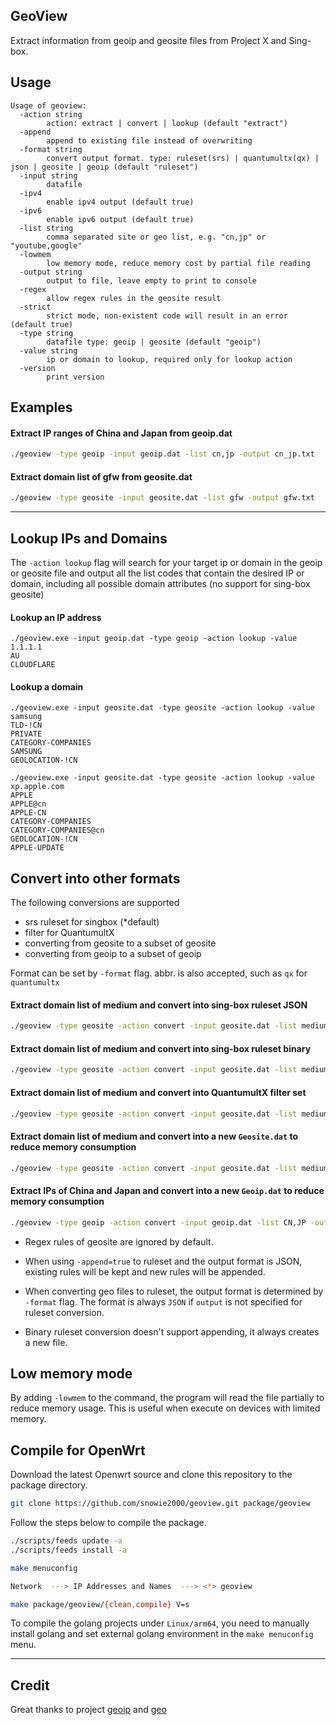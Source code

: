 ## GeoView

Extract information from geoip and geosite files from Project X and Sing-box.

## Usage

```
Usage of geoview:
  -action string
        action: extract | convert | lookup (default "extract")
  -append
        append to existing file instead of overwriting
  -format string
        convert output format. type: ruleset(srs) | quantumultx(qx) | json | geosite | geoip (default "ruleset")
  -input string
        datafile
  -ipv4
        enable ipv4 output (default true)
  -ipv6
        enable ipv6 output (default true)
  -list string
        comma separated site or geo list, e.g. "cn,jp" or "youtube,google"
  -lowmem
        low memory mode, reduce memory cost by partial file reading
  -output string
        output to file, leave empty to print to console
  -regex
        allow regex rules in the geosite result
  -strict
        strict mode, non-existent code will result in an error (default true)
  -type string
        datafile type: geoip | geosite (default "geoip")
  -value string
        ip or domain to lookup, required only for lookup action
  -version
        print version
```

## Examples

#### Extract IP ranges of China and Japan from geoip.dat

```bash
./geoview -type geoip -input geoip.dat -list cn,jp -output cn_jp.txt
```

#### Extract domain list of gfw from geosite.dat

```bash
./geoview -type geosite -input geosite.dat -list gfw -output gfw.txt
```

-------

## Lookup IPs and Domains

The `-action lookup` flag will search for your target ip or domain in the geoip or geosite file and output all the list codes that contain the desired IP or domain, including all possible domain attributes (no support for sing-box geosite)

#### Lookup an IP address
```
./geoview.exe -input geoip.dat -type geoip -action lookup -value 1.1.1.1
AU
CLOUDFLARE
```

#### Lookup a domain
```
./geoview.exe -input geosite.dat -type geosite -action lookup -value samsung
TLD-!CN
PRIVATE
CATEGORY-COMPANIES
SAMSUNG
GEOLOCATION-!CN
```

```
./geoview.exe -input geosite.dat -type geosite -action lookup -value xp.apple.com
APPLE
APPLE@cn
APPLE-CN
CATEGORY-COMPANIES
CATEGORY-COMPANIES@cn
GEOLOCATION-!CN
APPLE-UPDATE
```

## Convert into other formats
The following conversions are supported 
- srs ruleset for singbox (*default)
- filter for QuantumultX
- converting from geosite to a subset of geosite
- converting from geoip to a subset of geoip

Format can be set by `-format` flag. abbr. is also accepted, such as `qx` for `quantumultx`

#### Extract domain list of medium and convert into sing-box ruleset JSON

```bash
./geoview -type geosite -action convert -input geosite.dat -list medium -output medium.json
```

#### Extract domain list of medium and convert into sing-box ruleset binary
```bash
./geoview -type geosite -action convert -input geosite.dat -list medium -output medium.srs
```

#### Extract domain list of medium and convert into QuantumultX filter set
```bash
./geoview -type geosite -action convert -input geosite.dat -list medium -output medium.conf -format qx
```

#### Extract domain list of medium and convert into a new `Geosite.dat` to reduce memory consumption
```bash
./geoview -type geosite -action convert -input geosite.dat -list medium -output medium.dat -format geosite
```

#### Extract IPs of China and Japan and convert into a new `Geoip.dat` to reduce memory consumption
```bash
./geoview -type geoip -action convert -input geoip.dat -list CN,JP -output cnjp.dat -format geoip
```

* Regex rules of geosite are ignored by default.

* When using `-append=true` to ruleset and the output format is JSON, existing rules will be kept and new rules will be appended.

* When converting geo files to ruleset, the output format is determined by `-format` flag. The format is always `JSON` if `output` is not specified for ruleset conversion.

* Binary ruleset conversion doesn't support appending, it always creates a new file.

## Low memory mode
By adding `-lowmem` to the command, the program will read the file partially to reduce memory usage. This is useful when execute on devices with limited memory.

## Compile for OpenWrt

Download the latest Openwrt source and clone this repository to the package directory.

```bash
git clone https://github.com/snowie2000/geoview.git package/geoview
```

Follow the steps below to compile the package.

```bash
./scripts/feeds update -a
./scripts/feeds install -a

make menuconfig

Network  ---> IP Addresses and Names  ---> <*> geoview

make package/geoview/{clean,compile} V=s
```

To compile the golang projects under `Linux/arm64`, you need to manually install golang and set external golang environment in the `make menuconfig` menu.

-----

## Credit

Great thanks to project [geoip](https://github.com/Loyalsoldier/geoip) and [geo](https://github.com/MetaCubeX/geo)
